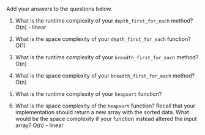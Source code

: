 Add your answers to the questions below.

1. What is the runtime complexity of your `depth_first_for_each` method?
O(n) - linear

2. What is the space complexity of your `depth_first_for_each` function?
O(1)

3. What is the runtime complexity of your `breadth_first_for_each` method?
O(n)

4. What is the space complexity of your `breadth_first_for_each` method?
O(n)

5. What is the runtime complexity of your `heapsort` function?


6. What is the space complexity of the `heapsort` function? Recall that your implementation should return a new array with the sorted data. What would be the space complexity if your function instead altered the input array?
O(n) - linear